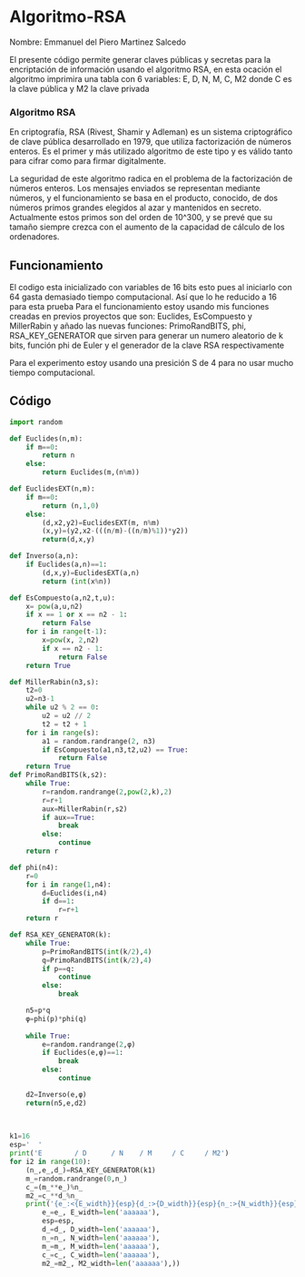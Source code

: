 # Algoritmo-RSA
Nombre: Emmanuel del Piero Martinez Salcedo

El presente código permite generar claves públicas y secretas para la encriptación de información usando el algoritmo RSA, en esta ocación el algoritmo imprimira una tabla con 6 variables: E, D, N, M, C, M2 donde C es la clave pública y M2 la clave privada

### Algoritmo RSA
En criptografía, RSA (Rivest, Shamir y Adleman) es un sistema criptográfico de clave pública desarrollado en 1979, que utiliza factorización de números enteros. Es el primer y más utilizado algoritmo de este tipo y es válido tanto para cifrar como para firmar digitalmente.

La seguridad de este algoritmo radica en el problema de la factorización de números enteros. Los mensajes enviados se representan mediante números, y el funcionamiento se basa en el producto, conocido, de dos números primos grandes elegidos al azar y mantenidos en secreto. Actualmente estos primos son del orden de 10^300, y se prevé que su tamaño siempre crezca con el aumento de la capacidad de cálculo de los ordenadores.

## Funcionamiento
El codigo esta inicializado con variables de 16 bits esto pues al iniciarlo con 64 gasta demasiado tiempo computacional. Así que lo he reducido a 16 para esta prueba
Para el funcionamiento estoy usando mis funciones creadas en previos proyectos que son: Euclides, EsCompuesto y MillerRabin y añado las nuevas funciones: PrimoRandBITS, phi, RSA_KEY_GENERATOR que sirven para generar un numero aleatorio de k bits, función phi de Euler y el generador de la clave RSA respectivamente

Para el experimento estoy usando una presición S de 4 para no usar mucho tiempo computacional.

## Código
```python
import random

def Euclides(n,m):
    if m==0:
        return n
    else:
        return Euclides(m,(n%m)) 

def EuclidesEXT(n,m):
    if m==0:
        return (n,1,0)
    else:
        (d,x2,y2)=EuclidesEXT(m, n%m)
        (x,y)=(y2,x2-(((n/m)-((n/m)%1))*y2))
        return(d,x,y)

def Inverso(a,n):
    if Euclides(a,n)==1:
        (d,x,y)=EuclidesEXT(a,n)
        return (int(x%n))

def EsCompuesto(a,n2,t,u):
    x= pow(a,u,n2)
    if x == 1 or x == n2 - 1:
        return False
    for i in range(t-1):
        x=pow(x, 2,n2)
        if x == n2 - 1:
            return False
    return True

def MillerRabin(n3,s):
    t2=0
    u2=n3-1
    while u2 % 2 == 0:
        u2 = u2 // 2
        t2 = t2 + 1
    for i in range(s):
        a1 = random.randrange(2, n3)
        if EsCompuesto(a1,n3,t2,u2) == True:
            return False
    return True
def PrimoRandBITS(k,s2):
    while True:
        r=random.randrange(2,pow(2,k),2)
        r=r+1
        aux=MillerRabin(r,s2)
        if aux==True:
            break
        else:
            continue
    return r

def phi(n4):
    r=0
    for i in range(1,n4):
        d=Euclides(i,n4)
        if d==1:
            r=r+1
    return r

def RSA_KEY_GENERATOR(k):
    while True:
        p=PrimoRandBITS(int(k/2),4)
        q=PrimoRandBITS(int(k/2),4)
        if p==q:
            continue
        else:
            break

    n5=p*q
    φ=phi(p)*phi(q)
    
    while True:
        e=random.randrange(2,φ)
        if Euclides(e,φ)==1:
            break
        else:
            continue

    d2=Inverso(e,φ)
    return(n5,e,d2)

    
        
k1=16
esp='  '
print('E        / D      / N    / M     / C     / M2')
for i2 in range(10):
    (n_,e_,d_)=RSA_KEY_GENERATOR(k1)
    m_=random.randrange(0,n_)
    c_=(m_**e_)%n_
    m2_=c_**d_%n_
    print('{e_:<{E_width}}{esp}{d_:>{D_width}}{esp}{n_:>{N_width}}{esp}{m_:>{M_width}}{esp}{c_:>{C_width}}{esp}{m2_:>{M2_width}}'.format(
        e_=e_, E_width=len('aaaaaa'),
        esp=esp,
        d_=d_, D_width=len('aaaaaa'),
        n_=n_, N_width=len('aaaaaa'),
        m_=m_, M_width=len('aaaaaa'),
        c_=c_, C_width=len('aaaaaa'),
        m2_=m2_, M2_width=len('aaaaaa'),))

```
